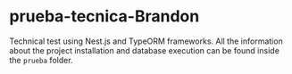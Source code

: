 # prueba-tecnica-Brandon
Technical test using Nest.js and TypeORM frameworks. All the information about the project installation and database execution can be found inside the ``prueba`` folder.
